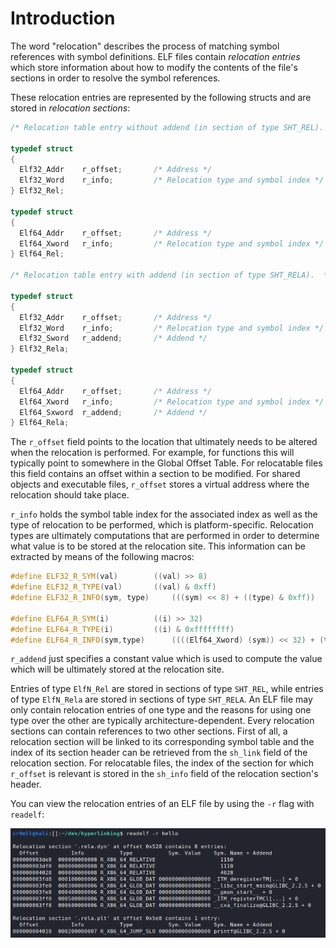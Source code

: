 # Introduction
The word "relocation" describes the process of matching symbol references with symbol definitions. ELF files contain *relocation entries* which store information about how to modify the contents of the file's sections in order to resolve the symbol references.

These relocation entries are represented by the following structs and are stored in *relocation sections*:

```cpp
/* Relocation table entry without addend (in section of type SHT_REL).  */

typedef struct
{
  Elf32_Addr	r_offset;		/* Address */
  Elf32_Word	r_info;			/* Relocation type and symbol index */
} Elf32_Rel;

typedef struct
{
  Elf64_Addr	r_offset;		/* Address */
  Elf64_Xword	r_info;			/* Relocation type and symbol index */
} Elf64_Rel;

/* Relocation table entry with addend (in section of type SHT_RELA).  */

typedef struct
{
  Elf32_Addr	r_offset;		/* Address */
  Elf32_Word	r_info;			/* Relocation type and symbol index */
  Elf32_Sword	r_addend;		/* Addend */
} Elf32_Rela;

typedef struct
{
  Elf64_Addr	r_offset;		/* Address */
  Elf64_Xword	r_info;			/* Relocation type and symbol index */
  Elf64_Sxword	r_addend;		/* Addend */
} Elf64_Rela;
```

The `r_offset` field points to the location that ultimately needs to be altered when the relocation is performed. For example, for functions this will typically point to somewhere in the Global Offset Table. For relocatable files this field contains an offset within a section to be modified. For shared objects and executable files, `r_offset` stores a virtual address where the relocation should take place.

`r_info` holds the symbol table index for the associated index as well as the type of relocation to be performed, which is platform-specific. Relocation types are ultimately computations that are performed in order to determine what value is to be stored at the relocation site. This information can be extracted by means of the following macros:

```cpp
#define ELF32_R_SYM(val)		((val) >> 8)
#define ELF32_R_TYPE(val)		((val) & 0xff)
#define ELF32_R_INFO(sym, type)		(((sym) << 8) + ((type) & 0xff))

#define ELF64_R_SYM(i)			((i) >> 32)
#define ELF64_R_TYPE(i)			((i) & 0xffffffff)
#define ELF64_R_INFO(sym,type)		((((Elf64_Xword) (sym)) << 32) + (type))
```

`r_addend` just specifies a constant value which is used to compute the value which will be ultimately stored at the relocation site.

Entries of type `ElfN_Rel` are stored in sections of type `SHT_REL`, while entries of type `ElfN_Rela` are stored in sections of type `SHT_RELA`. An ELF file may only contain relocation entries of one type and the reasons for using one type over the other are typically architecture-dependent. Every relocation sections can contain references to two other sections. First of all, a relocation section will be linked to its corresponding symbol table and the index of its section header can be retrieved from the `sh_link` field of the relocation section. For relocatable files, the index of the section for which `r_offset` is relevant is stored in the `sh_info` field of the relocation section's header.

You can view the relocation entries of an ELF file by using the `-r` flag with `readelf`:

![](Resources/Images/ELF_Read_Relocations.png)